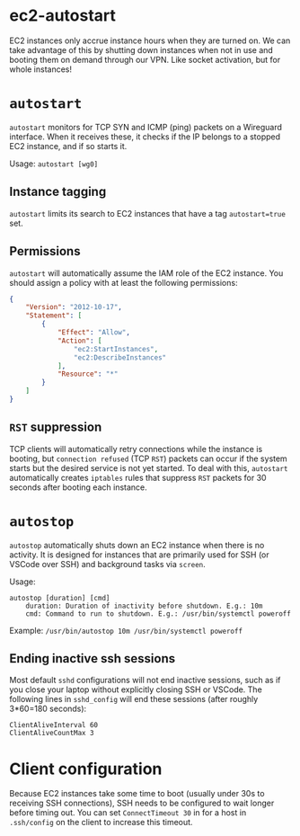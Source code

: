 # ec2-autostart
EC2 instances only accrue instance hours when they are turned on. We can take advantage of this by shutting down instances when not in use and booting them on demand through our VPN. Like socket activation, but for whole instances!

# `autostart`
`autostart` monitors for TCP SYN and ICMP (ping) packets on a Wireguard interface. When it receives these, it checks if the IP belongs to a stopped EC2 instance, and if so starts it.

Usage: `autostart [wg0]`

## Instance tagging

`autostart` limits its search to EC2 instances that have a tag `autostart=true` set.

## Permissions
`autostart` will automatically assume the IAM role of the EC2 instance. You should assign a policy with at least the following permissions:

```json
{
    "Version": "2012-10-17",
    "Statement": [
        {
            "Effect": "Allow",
            "Action": [
                "ec2:StartInstances",
                "ec2:DescribeInstances"
            ],
            "Resource": "*"
        }
    ]
}
```

## `RST` suppression

TCP clients will automatically retry connections while the instance is booting, but `connection refused` (TCP `RST`) packets can occur if the system starts but the desired service is not yet started. To deal with this, `autostart` automatically creates `iptables` rules that suppress `RST` packets for 30 seconds after booting each instance.


# `autostop`
`autostop` automatically shuts down an EC2 instance when there is no activity. It is designed for instances that are primarily used for SSH (or VSCode over SSH) and background tasks via `screen`.

Usage: 

    autostop [duration] [cmd]
        duration: Duration of inactivity before shutdown. E.g.: 10m
        cmd: Command to run to shutdown. E.g.: /usr/bin/systemctl poweroff

Example: `/usr/bin/autostop 10m /usr/bin/systemctl poweroff`

## Ending inactive ssh sessions

Most default `sshd` configurations will not end inactive sessions, such as if you close your laptop without explicitly closing SSH or VSCode. The following lines in `sshd_config` will end these sessions (after roughly 3*60=180 seconds):

```
ClientAliveInterval 60
ClientAliveCountMax 3
```

# Client configuration

Because EC2 instances take some time to boot (usually under 30s to receiving SSH connections), SSH needs to be configured to wait longer before timing out. You can set `ConnectTimeout 30` in for a host in `.ssh/config` on the client to increase this timeout.